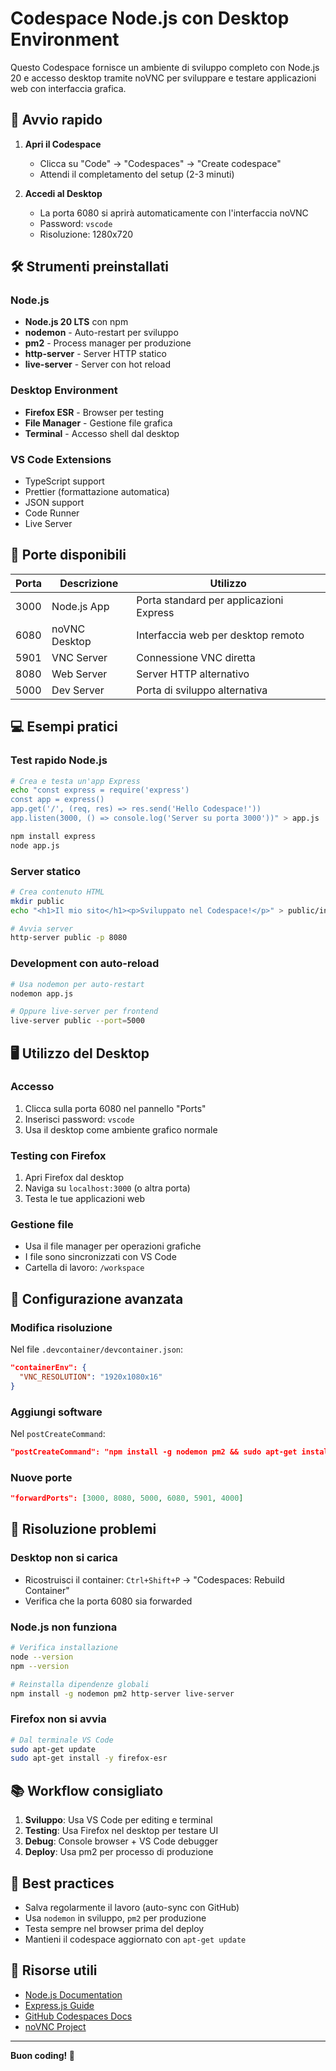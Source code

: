 # Codespace Node.js con Desktop Environment

Questo Codespace fornisce un ambiente di sviluppo completo con Node.js 20 e accesso desktop tramite noVNC per sviluppare e testare applicazioni web con interfaccia grafica.

## 🚀 Avvio rapido

1. **Apri il Codespace**
   - Clicca su "Code" → "Codespaces" → "Create codespace"
   - Attendi il completamento del setup (2-3 minuti)

2. **Accedi al Desktop**
   - La porta 6080 si aprirà automaticamente con l'interfaccia noVNC
   - Password: `vscode`
   - Risoluzione: 1280x720

## 🛠️ Strumenti preinstallati

### Node.js
- **Node.js 20 LTS** con npm
- **nodemon** - Auto-restart per sviluppo
- **pm2** - Process manager per produzione
- **http-server** - Server HTTP statico
- **live-server** - Server con hot reload

### Desktop Environment
- **Firefox ESR** - Browser per testing
- **File Manager** - Gestione file grafica
- **Terminal** - Accesso shell dal desktop

### VS Code Extensions
- TypeScript support
- Prettier (formattazione automatica)
- JSON support
- Code Runner
- Live Server

## 📡 Porte disponibili

| Porta | Descrizione | Utilizzo |
|-------|-------------|----------|
| 3000  | Node.js App | Porta standard per applicazioni Express |
| 6080  | noVNC Desktop | Interfaccia web per desktop remoto |
| 5901  | VNC Server | Connessione VNC diretta |
| 8080  | Web Server | Server HTTP alternativo |
| 5000  | Dev Server | Porta di sviluppo alternativa |

## 💻 Esempi pratici

### Test rapido Node.js
```bash
# Crea e testa un'app Express
echo "const express = require('express')
const app = express()
app.get('/', (req, res) => res.send('Hello Codespace!'))
app.listen(3000, () => console.log('Server su porta 3000'))" > app.js

npm install express
node app.js
```

### Server statico
```bash
# Crea contenuto HTML
mkdir public
echo "<h1>Il mio sito</h1><p>Sviluppato nel Codespace!</p>" > public/index.html

# Avvia server
http-server public -p 8080
```

### Development con auto-reload
```bash
# Usa nodemon per auto-restart
nodemon app.js

# Oppure live-server per frontend
live-server public --port=5000
```

## 🖥️ Utilizzo del Desktop

### Accesso
1. Clicca sulla porta 6080 nel pannello "Ports"
2. Inserisci password: `vscode`
3. Usa il desktop come ambiente grafico normale

### Testing con Firefox
1. Apri Firefox dal desktop
2. Naviga su `localhost:3000` (o altra porta)
3. Testa le tue applicazioni web

### Gestione file
- Usa il file manager per operazioni grafiche
- I file sono sincronizzati con VS Code
- Cartella di lavoro: `/workspace`

## 🔧 Configurazione avanzata

### Modifica risoluzione
Nel file `.devcontainer/devcontainer.json`:
```json
"containerEnv": {
  "VNC_RESOLUTION": "1920x1080x16"
}
```

### Aggiungi software
Nel `postCreateCommand`:
```json
"postCreateCommand": "npm install -g nodemon pm2 && sudo apt-get install -y gedit code"
```

### Nuove porte
```json
"forwardPorts": [3000, 8080, 5000, 6080, 5901, 4000]
```

## 🐛 Risoluzione problemi

### Desktop non si carica
- Ricostruisci il container: `Ctrl+Shift+P` → "Codespaces: Rebuild Container"
- Verifica che la porta 6080 sia forwarded

### Node.js non funziona
```bash
# Verifica installazione
node --version
npm --version

# Reinstalla dipendenze globali
npm install -g nodemon pm2 http-server live-server
```

### Firefox non si avvia
```bash
# Dal terminale VS Code
sudo apt-get update
sudo apt-get install -y firefox-esr
```

## 📚 Workflow consigliato

1. **Sviluppo**: Usa VS Code per editing e terminal
2. **Testing**: Usa Firefox nel desktop per testare UI
3. **Debug**: Console browser + VS Code debugger
4. **Deploy**: Usa pm2 per processo di produzione

## 🤝 Best practices

- Salva regolarmente il lavoro (auto-sync con GitHub)
- Usa `nodemon` in sviluppo, `pm2` per produzione
- Testa sempre nel browser prima del deploy
- Mantieni il codespace aggiornato con `apt-get update`

## 📖 Risorse utili

- [Node.js Documentation](https://nodejs.org/docs/)
- [Express.js Guide](https://expressjs.com/)
- [GitHub Codespaces Docs](https://docs.github.com/codespaces)
- [noVNC Project](https://novnc.com/)

---

**Buon coding! 🎉**